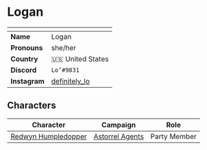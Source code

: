 # Logan

| []() | |
| --- | --- |
| **Name** | Logan |
| **Pronouns** | she/her |
| **Country** | 🇺🇸 United States |
| **Discord** | `Lo’#9831` |
| **Instagram** | [definitely_lo](https://www.instagram.com/definitely_lo/) |

## Characters

| Character | Campaign | Role |
| --- | --- | --- |
| [Redwyn Humpledopper](../astarus/people/redywn-humpledopper.md) | [Astorrel Agents](../campaigns/astorrel-agents/astorrel-agents.md) | Party Member |
